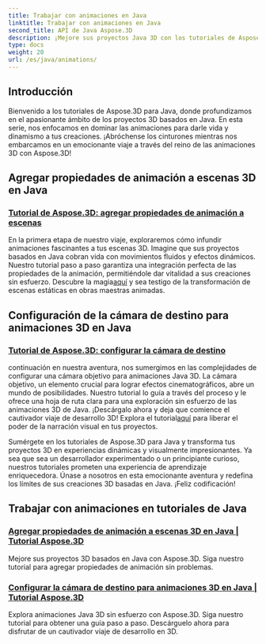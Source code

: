 ```yaml
---
title: Trabajar con animaciones en Java
linktitle: Trabajar con animaciones en Java
second_title: API de Java Aspose.3D
description: ¡Mejore sus proyectos Java 3D con los tutoriales de Aspose.3D! Aprenda a agregar propiedades de animación y configurar cámaras de destino sin problemas para un desarrollo 3D cautivador.
type: docs
weight: 20
url: /es/java/animations/
---
```

## Introducción

Bienvenido a los tutoriales de Aspose.3D para Java, donde profundizamos en el apasionante ámbito de los proyectos 3D basados en Java. En esta serie, nos enfocamos en dominar las animaciones para darle vida y dinamismo a tus creaciones. ¡Abróchense los cinturones mientras nos embarcamos en un emocionante viaje a través del reino de las animaciones 3D con Aspose.3D!

## Agregar propiedades de animación a escenas 3D en Java

### [Tutorial de Aspose.3D: agregar propiedades de animación a escenas](./add-animation-properties-to-scenes/)

 En la primera etapa de nuestro viaje, exploraremos cómo infundir animaciones fascinantes a tus escenas 3D. Imagine que sus proyectos basados en Java cobran vida con movimientos fluidos y efectos dinámicos. Nuestro tutorial paso a paso garantiza una integración perfecta de las propiedades de la animación, permitiéndole dar vitalidad a sus creaciones sin esfuerzo. Descubre la magia[aquí](./add-animation-properties-to-scenes/) y sea testigo de la transformación de escenas estáticas en obras maestras animadas.

## Configuración de la cámara de destino para animaciones 3D en Java

### [Tutorial de Aspose.3D: configurar la cámara de destino](./set-up-target-camera/)

 continuación en nuestra aventura, nos sumergimos en las complejidades de configurar una cámara objetivo para animaciones Java 3D. La cámara objetivo, un elemento crucial para lograr efectos cinematográficos, abre un mundo de posibilidades. Nuestro tutorial lo guía a través del proceso y le ofrece una hoja de ruta clara para una exploración sin esfuerzo de las animaciones 3D de Java. ¡Descárgalo ahora y deja que comience el cautivador viaje de desarrollo 3D! Explora el tutorial[aquí](./set-up-target-camera/) para liberar el poder de la narración visual en tus proyectos.

Sumérgete en los tutoriales de Aspose.3D para Java y transforma tus proyectos 3D en experiencias dinámicas y visualmente impresionantes. Ya sea que sea un desarrollador experimentado o un principiante curioso, nuestros tutoriales prometen una experiencia de aprendizaje enriquecedora. Únase a nosotros en esta emocionante aventura y redefina los límites de sus creaciones 3D basadas en Java. ¡Feliz codificación!

## Trabajar con animaciones en tutoriales de Java
### [Agregar propiedades de animación a escenas 3D en Java | Tutorial Aspose.3D](./add-animation-properties-to-scenes/)
Mejore sus proyectos 3D basados en Java con Aspose.3D. Siga nuestro tutorial para agregar propiedades de animación sin problemas.
### [Configurar la cámara de destino para animaciones 3D en Java | Tutorial Aspose.3D](./set-up-target-camera/)
Explora animaciones Java 3D sin esfuerzo con Aspose.3D. Siga nuestro tutorial para obtener una guía paso a paso. Descárguelo ahora para disfrutar de un cautivador viaje de desarrollo en 3D.